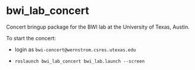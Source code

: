 bwi_lab_concert
===============

Concert bringup package for the BWI lab at the University of Texas, Austin.

To start the concert:

 * login as `bwi-concert@wernstrom.csres.utexas.edu`

 * `roslaunch bwi_lab_concert bwi_lab.launch --screen`

